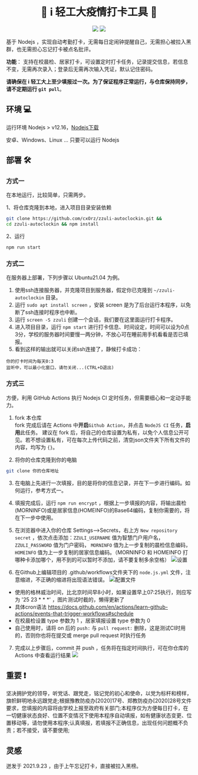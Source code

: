 <h1 align="center">🎉 i 轻工大疫情打卡工具 🎉</h1>
<p align="center">
  <img src="https://img.shields.io/badge/nodejs->=v12.16-brightgreen.svg" />
  <img src="https://github.com/cxOrz/zzuli-autoclockin/actions/workflows/node.js.yml/badge.svg" />
</p>

基于 Nodejs ，实现自动考勤打卡，无需每日定闹钟提醒自己，无需担心被拉入黑群，也无需担心忘记打卡被点名批评。

**功能**： 支持在校晨检、居家打卡，可设置定时打卡任务，记录提交信息，若信息不变，无需再次录入；登录后无需再次输入凭证，默认记住密码。

**请确保在 i 轻工大上至少填报过一次。为了保证程序正常运行，与仓库保持同步，请不定期运行 `git pull`**。


## 环境 💻

运行环境 Nodejs > v12.16，[Nodejs下载](https://nodejs.org/en/)

安卓、Windows、Linux ... 只要可以运行 Nodejs

## 部署 🛠

### 方式一

在本地运行，比较简单，只需两步。

1、将仓库克隆到本地，进入项目目录安装依赖

```bash
git clone https://github.com/cxOrz/zzuli-autoclockin.git && 
cd zzuli-autoclockin && npm install
```

2、运行

```bash
npm run start
```

### 方式二

在服务器上部署，下列步骤以 Ubuntu21.04 为例。

1. 使用ssh连接服务器，并克隆项目到服务器，假定你已克隆到 `~/zzuli-autoclockin` 目录。
2. 运行 `sudo apt install screen` ，安装 screen 是为了后台运行本程序，以免断了ssh连接时程序也中断。
3. 运行 `screen -S zzuli` 创建一个会话，我们要在这里面运行打卡程序。
4. 进入项目目录，运行 `npm start` 进行打卡信息、时间设定，时间可以设为0点3分，学校的服务器时间要慢一两分钟，不放心可在睡前用手机看看是否已填报。
5. 看到这样的输出就可以关闭ssh连接了，静候打卡成功：
```
你的打卡时间为每天0:3
监听中，可以最小化窗口，请勿关闭...(CTRL+D退出)
```

### 方式三

方便，利用 GitHub Actions 执行 Nodejs CI 定时任务，但需要细心和一定动手能力。

1. fork 本仓库  
fork 完成后请在 Actions 中**开启**`Github Action`，并点击 `NodeJS CI` 任务，**启用**此任务。
建议在 fork 后，将自己的仓库设置为私有，以免个人信息公开可见。若不想设置私有，可在每次上传代码之前，清空json文件夹下所有文件的内容，均写为 `{}`。

2. 将你的仓库克隆到你的电脑

```bash
git clone 你的仓库地址
```

3. 在电脑上先进行一次填报，目的是将你的信息记录，并在下一步进行编码。如何运行，参考方式一。

4. 填报完成后，运行 `npm run encrypt` ，根据上一步填报的内容，将输出晨检(MORNINFO)或是居家信息(HOMEINFO)的Base64编码，复制你需要的，将在下一步中使用。

5. 在浏览器中进入你的仓库 Settings-->Secrets，右上方 `New repository secret` ，依次点击添加：`ZZULI_USERNAME` 值为智慧门户用户名， `ZZULI_PASSWORD` 值为门户密码， `MORNINFO` 值为上一步复制的晨检信息编码， `HOMEINFO` 值为上一步复制的居家信息编码。（MORNINFO 和 HOMEINFO 打哪种卡添加哪个，用不到的可以暂时不添加，请不要复制多余空格）
![设置](./docs/secrets.png)

6. 在Github上编辑项目的 .github/workflows文件夹下的 `node.js.yml` 文件，注意缩进，不正确的缩进将出现语法错误。
![配置文件](./docs/yml-config.png)

- 使用的格林威治时间，比北京时间早8小时，如果设置早上07:25执行，则应写为 '25 23 * * *' ，图片测试时截的，懒得更新了
- 具体cron语法 https://docs.github.com/en/actions/learn-github-actions/events-that-trigger-workflows#schedule
- 在校晨检设置 type 参数为 1 ，居家填报设置 type 参数为 0
- 自己使用时，请将 on 后的 `push:` 与 `pull request:` 删除，这是测试CI时用的，否则你也将在提交或 merge pull request 时执行任务

7. 完成以上步骤后，commit 并 push ，任务将在指定时间执行，可在你仓库的 Actions 中查看运行结果
![](./docs/actions.png)

## 重要 ❗

坚决拥护党的领导，听党话、跟党走，铭记党的初心和使命，以党为标杆和榜样，旗帜鲜明地永远跟党走;根据豫教防疫办[2020]17号、郑教防疫办[2020]28号文件要求，您填报的内容将由学校上报至政府有关部门;本程序仅为方便每日打卡，在一切健康状态良好、位置不变情况下使用本程序自动填报，如有健康状态变更、位置移动等，请勿使用本程序;认真填报，若填报不正确信息，出现任何问题概不负责；若不接受，请不要使用;

## 灵感

迸发于 2021.9.23 ，由于上午忘记打卡，直接被拉入黑榜。
